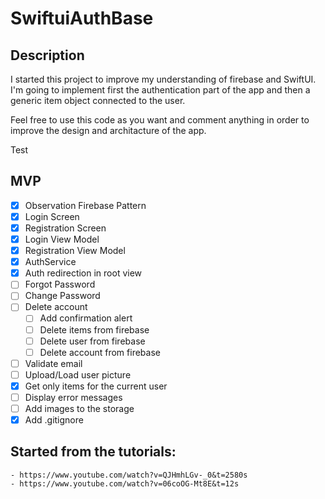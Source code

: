 # SwiftuiAuthBase

## Description

I started this project to improve my understanding of 
firebase and SwiftUI. I'm going to implement first the 
authentication part of the app and then a generic item 
object connected to the user.

Feel free to use this code as you want and comment 
anything in order to improve the design and architacture 
of the app.

Test

## MVP

- [x] Observation Firebase Pattern
- [x] Login Screen
- [x] Registration Screen
- [x] Login View Model
- [x] Registration View Model
- [x] AuthService
- [x] Auth redirection in root view
- [ ] Forgot Password
- [ ] Change Password
- [ ] Delete account
    - [ ] Add confirmation alert
    - [ ] Delete items from firebase
    - [ ] Delete user from firebase
    - [ ] Delete account from firebase
- [ ] Validate email
- [ ] Upload/Load user picture
- [x] Get only items for the current user
- [ ] Display error messages
- [ ] Add images to the storage
- [x] Add .gitignore

## Started from the tutorials:
    - https://www.youtube.com/watch?v=QJHmhLGv-_0&t=2580s
    - https://www.youtube.com/watch?v=06coOG-Mt8E&t=12s

